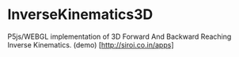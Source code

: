 # InverseKinematics3D
P5js/WEBGL implementation of 3D Forward And Backward Reaching Inverse Kinematics.
(demo) [http://siroi.co.in/apps]
